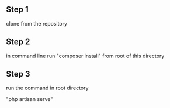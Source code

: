 ## Step 1

clone from the repository

## Step 2

in command line run "composer install" from root of this directory

## Step 3

run the command in root directory 

"php artisan serve"

